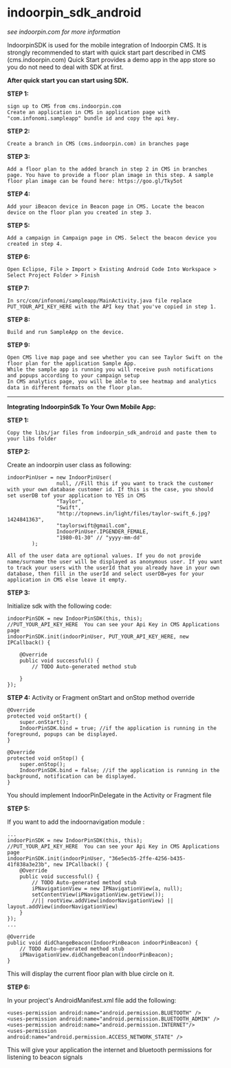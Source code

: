# indoorpin_sdk_android

*see indoorpin.com for more information*

IndoorpinSDK is used for the mobile integration of Indoorpin CMS. It is strongly recommended to start with quick start part described in CMS (cms.indoorpin.com) Quick Start provides a demo app in the app store so you do not need to deal with SDK at first. 

**After quick start you can start using SDK.**

**STEP 1:**
```
sign up to CMS from cms.indoorpin.com 
Create an application in CMS in application page with "com.infonomi.sampleapp" bundle id and copy the api key.
```
**STEP 2:**
```
Create a branch in CMS (cms.indoorpin.com) in branches page
```
**STEP 3:**
```
Add a floor plan to the added branch in step 2 in CMS in branches page. You have to provide a floor plan image in this step. A sample floor plan image can be found here: https://goo.gl/Tky5ot 
```

**STEP 4:**
```
Add your iBeacon device in Beacon page in CMS. Locate the beacon device on the floor plan you created in step 3.
```

**STEP 5:**
```
Add a campaign in Campaign page in CMS. Select the beacon device you created in step 4. 
``` 

**STEP 6:**
```
Open Eclipse, File > Import > Existing Android Code Into Workspace > Select Project Folder > Finish
```

**STEP 7:**
```
In src/com/infonomi/sampleapp/MainActivity.java file replace PUT_YOUR_API_KEY_HERE with the API key that you've copied in step 1.
```

**STEP 8:**
```
Build and run SampleApp on the device.
```

**STEP 9:**
```
Open CMS live map page and see whether you can see Taylor Swift on the floor plan for the application Sample App.
While the sample app is running you will receive push notifications and popups according to your campaign setup
In CMS analytics page, you will be able to see heatmap and analytics data in different formats on the floor plan.
```
----------------------------------------------------------------------------------------------------------------------


**Integrating IndoorpinSdk To Your Own Mobile App:**

**STEP 1:**
```
Copy the libs/jar files from indoorpin_sdk_android and paste them to your libs folder
```
**STEP 2:**

Create an indoorpin user class as following:
```
indoorPinUser = new IndoorPinUser(
				null, //Fill this if you want to track the customer with your own database customer id. If this is the case, you should set userDB tof your application to YES in CMS
				"Taylor", 
				"Swift", 
				"http://topnews.in/light/files/taylor-swift_6.jpg?1424841363", 
				"taylorswift@gmail.com", 
				IndoorPinUser.IPGENDER_FEMALE, 
				"1980-01-30" // "yyyy-mm-dd"
		); 
```
```
All of the user data are optional values. If you do not provide name/surname the user will be displayed as anonymous user. If you want to track your users with the userId that you already have in your own database, then fill in the userId and select userDB=yes for your application in CMS else leave it empty.
```
**STEP 3:**

Initialize sdk with the following code:
```
indoorPinSDK = new IndoorPinSDK(this, this);
//PUT_YOUR_API_KEY_HERE  You can see your Api Key in CMS Applications page
indoorPinSDK.init(indoorPinUser, PUT_YOUR_API_KEY_HERE, new IPCallback() {
	
	@Override
	public void successful() {
		// TODO Auto-generated method stub
		
	}
});
```
**STEP 4:**
Activity or Fragment onStart and onStop method override
```
@Override
protected void onStart() {
	super.onStart();
	IndoorPinSDK.bind = true; //if the application is running in the foreground, popups can be displayed.
}

@Override
protected void onStop() {
	super.onStop();
	IndoorPinSDK.bind = false; //if the application is running in the background, notification can be displayed.
}
```
You should implement IndoorPinDelegate in the Activity or Fragment file

**STEP 5:**

If you want to add the indoornavigation module :
```
...
indoorPinSDK = new IndoorPinSDK(this, this);
//PUT_YOUR_API_KEY_HERE  You can see your Api Key in CMS Applications page
indoorPinSDK.init(indoorPinUser, "36e5ecb5-2ffe-4256-b435-41f838a3e23b", new IPCallback() {
	@Override
	public void successful() {
		// TODO Auto-generated method stub
		iPNavigationView = new IPNavigationView(a, null);
		setContentView(iPNavigationView.getView());
		//|| rootView.addView(indoorNavigationView) || layout.addView(indoorNavigationView)
	}
});
...

@Override
public void didChangeBeacon(IndoorPinBeacon indoorPinBeacon) {
	// TODO Auto-generated method stub
	iPNavigationView.didChangeBeacon(indoorPinBeacon);
}
```
This will display the current floor plan with blue circle on it.

**STEP 6:**

In your project's AndroidManifest.xml file add the following:
```
<uses-permission android:name="android.permission.BLUETOOTH" />
<uses-permission android:name="android.permission.BLUETOOTH_ADMIN" />
<uses-permission android:name="android.permission.INTERNET"/>
<uses-permission android:name="android.permission.ACCESS_NETWORK_STATE" /> 
```	
This will give your application the internet and bluetooth permissions for listening to beacon signals
